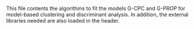 This file contents the algorithms to fit the models G-CPC and G-PROP for model-based clustering and discriminant analysis. In addition, the external libraries needed are also loaded in the header. 
